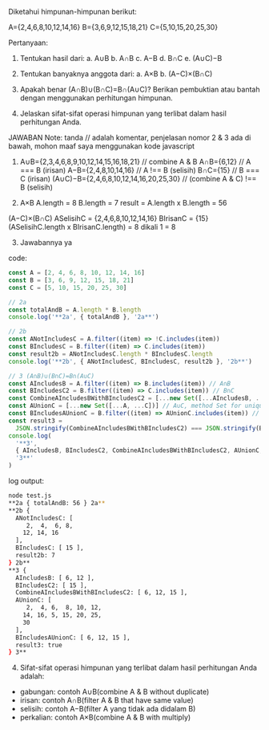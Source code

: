 Diketahui himpunan-himpunan berikut:

A={2,4,6,8,10,12,14,16}
B={3,6,9,12,15,18,21}
C={5,10,15,20,25,30}

Pertanyaan:

1.  Tentukan hasil dari:
    a. A∪B
    b. A∩B
    c. A−B
    d. B∩C
    e. (A∪C)−B

2.  Tentukan banyaknya anggota dari:
    a. A×B
    b. (A−C)×(B∩C)

3.  Apakah benar (A∩B)∪(B∩C)=B∩(A∪C)? Berikan pembuktian atau bantah dengan menggunakan perhitungan himpunan.

4.  Jelaskan sifat-sifat operasi himpunan yang terlibat dalam hasil perhitungan Anda.

JAWABAN
Note: tanda // adalah komentar, penjelasan nomor 2 & 3 ada di bawah, mohon maaf saya menggunakan kode javascript

1.  A∪B={2,3,4,6,8,9,10,12,14,15,16,18,21} // combine A & B
    A∩B={6,12} // A === B (irisan)
    A−B={2,4,8,10,14,16} // A !== B (selisih)
    B∩C={15} // B === C (irisan)
    (A∪C)−B={2,4,6,8,10,12,14,16,20,25,30} // (combine A & C) !== B (selisih)

2.  A×B
    A.length = 8
    B.length = 7
    result = A.length x B.length = 56

(A−C)×(B∩C)
ASelisihC = {2,4,6,8,10,12,14,16}
BIrisanC = {15}
(ASelisihC.length x BIrisanC.length) = 8 dikali 1 = 8

3. Jawabannya ya

code:

```js
const A = [2, 4, 6, 8, 10, 12, 14, 16]
const B = [3, 6, 9, 12, 15, 18, 21]
const C = [5, 10, 15, 20, 25, 30]

// 2a
const totalAndB = A.length * B.length
console.log('**2a', { totalAndB }, '2a**')

// 2b
const ANotIncludesC = A.filter((item) => !C.includes(item))
const BIncludesC = B.filter((item) => C.includes(item))
const result2b = ANotIncludesC.length * BIncludesC.length
console.log('**2b', { ANotIncludesC, BIncludesC, result2b }, '2b**')

// 3 (A∩B)∪(B∩C)=B∩(A∪C)
const AIncludesB = A.filter((item) => B.includes(item)) // A∩B
const BIncludesC2 = B.filter((item) => C.includes(item)) // B∩C
const CombineAIncludesBWithBIncludesC2 = [...new Set([...AIncludesB, ...BIncludesC2])] // (A∩B)∪(B∩C)
const AUnionC = [...new Set([...A, ...C])] // A∪C, method Set for unique value
const BIncludesAUnionC = B.filter((item) => AUnionC.includes(item)) // B∩(A∪C)
const result3 =
  JSON.stringify(CombineAIncludesBWithBIncludesC2) === JSON.stringify(BIncludesAUnionC)
console.log(
  '**3',
  { AIncludesB, BIncludesC2, CombineAIncludesBWithBIncludesC2, AUnionC, BIncludesAUnionC, result3 },
  '3**'
)
```

log output:

```bash
node test.js
**2a { totalAndB: 56 } 2a**
**2b {
  ANotIncludesC: [
     2,  4,  6, 8,
    12, 14, 16
  ],
  BIncludesC: [ 15 ],
  result2b: 7
} 2b**
**3 {
  AIncludesB: [ 6, 12 ],
  BIncludesC2: [ 15 ],
  CombineAIncludesBWithBIncludesC2: [ 6, 12, 15 ],
  AUnionC: [
     2,  4, 6,  8, 10, 12,
    14, 16, 5, 15, 20, 25,
    30
  ],
  BIncludesAUnionC: [ 6, 12, 15 ],
  result3: true
} 3**
```

4. Sifat-sifat operasi himpunan yang terlibat dalam hasil perhitungan Anda adalah:

- gabungan: contoh A∪B(combine A & B without duplicate)
- irisan: contoh A∩B(filter A & B that have same value)
- selisih: contoh A−B(filter A yang tidak ada didalam B)
- perkalian: contoh A×B(combine A & B with multiply)
